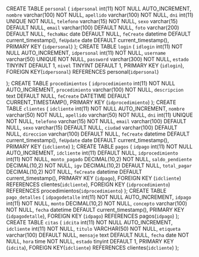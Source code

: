 CREATE TABLE `personal` (
  `idpersonal` int(11) NOT NULL AUTO_INCREMENT,
  `nombre` varchar(100) NOT NULL,
  `apellido` varchar(100) NOT NULL,
  `dni` int(11) UNIQUE NOT NULL,
  `telefono` varchar(15) NOT NULL,
  `sexo` varchar(15) DEFAULT NULL,
  `email` varchar(100) DEFAULT NULL,
  `foto` varchar(200) DEFAULT NULL,
  `fechaNac` date DEFAULT NULL,
  `feCreate` datetime DEFAULT current_timestamp(),
  `feUpdate` date DEFAULT current_timestamp(),
  PRIMARY KEY (`idpersonal`)
);
CREATE TABLE `login` (
  `idlogin` int(11) NOT NULL AUTO_INCREMENT,
  `idpersonal` int(11) NOT NULL,
  `username` varchar(50) UNIQUE NOT NULL,
  `password` varchar(300) NOT NULL,
  `estado` TINYINT DEFAULT 1,
  `nivel` TINYINT DEFAULT 1,
  PRIMARY KEY (`idlogin`),
  FOREIGN KEY(`idpersonal`) REFERENCES personal(`idpersonal`)

);
CREATE TABLE `procedimientos` (
  `idprocedimiento` int(11) NOT NULL AUTO_INCREMENT,
  `procedimiento` varchar(100) NOT NULL,
  `descripcion` text DEFAULT NULL,
  `feCreate` DATETIME DEFAULT CURRENT_TIMESTAMP(),
  PRIMARY KEY (`idprocedimiento`)
);
CREATE TABLE `clientes` (
  `idcliente` int(11) NOT NULL AUTO_INCREMENT,
  `nombre` varchar(50) NOT NULL,
  `apellido` varchar(50) NOT NULL,
  `dni` int(11) UNIQUE NOT NULL,
  `telefono` varchar(15) NOT NULL,
  `email` varchar(100) DEFAULT NULL,
  `sexo` varchar(15) DEFAULT NULL,
  `ciudad` varchar(100) DEFAULT NULL,
  `direccion` varchar(100) DEFAULT NULL,
  `feCreate` datetime DEFAULT current_timestamp(),
  `feUpdate` date DEFAULT current_timestamp(),
  PRIMARY KEY (`idcliente`)
);
CREATE TABLE `pagos` (
  `idpago` int(11) NOT NULL AUTO_INCREMENT,
  `idcliente` int(11) DEFAULT NULL,
  `idprocedimiento` int(11) NOT NULL,
  `monto_pagado` DECIMAL(10,2) NOT NULL,
  `saldo_pendiente` DECIMAL(10,2) NOT NULL,
  `igv` DECIMAL(10,2) DEFAULT NULL,
  `total_pagar` DECIMAL(10,2) NOT NULL,
  `feCreate` datetime DEFAULT current_timestamp(),
  PRIMARY KEY (`idpago`),
  FOREIGN KEY (`idcliente`) REFERENCES clientes(`idcliente`),
  FOREIGN KEY (`idprocedimiento`) REFERENCES procedimientos(`idprocedimiento`)
);
CREATE TABLE `pago_detalles` (
  `idpagodetalle` int(11) NOT NULL AUTO_INCREMENT,
  `idpago` int(11) NOT NULL,
  `monto` DECIMAL(10,2) NOT NULL,
  `concepto` varchar(100) NOT NULL,
  `fecha` datetime DEFAULT current_timestamp(),
  PRIMARY KEY (`idpagodetalle`),
  FOREIGN KEY (`idpago`) REFERENCES pagos(`idpago`)
);
CREATE TABLE `citas` (
  `idcita` int(11) NOT NULL AUTO_INCREMENT,
  `idcliente` int(11) NOT NULL,
  `titulo` VARCHAR(50) NOT NULL,
  `etiqueta` varchar(100) DEFAULT NULL,
  `mensaje` text DEFAULT NULL,
  `fecha` date NOT NULL,
  `hora` time NOT NULL,
  `estado` tinyint DEFAULT 1,
  PRIMARY KEY (`idcita`),
  FOREIGN KEY(`idcliente`) REFERENCES clientes(`idcliente`)
);